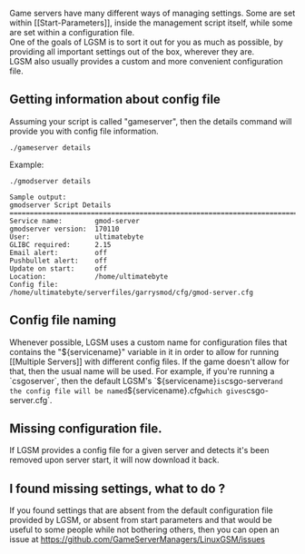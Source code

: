 Game servers have many different ways of managing settings. Some are set within [[Start-Parameters]], inside the management script itself, while some are set within a configuration file.  
One of the goals of LGSM is to sort it out for you as much as possible, by providing all important settings out of the box, wherever they are.  
LGSM also usually provides a custom and more convenient configuration file.

## Getting information about config file

Assuming your script is called "gameserver", then the details command will provide you with config file information.

`./gameserver details`

Example:
````
./gmodserver details

Sample output:
gmodserver Script Details
==================================================================================
Service name:        gmod-server
gmodserver version:  170110
User:                ultimatebyte
GLIBC required:      2.15
Email alert:         off
Pushbullet alert:    off
Update on start:     off
Location:            /home/ultimatebyte
Config file:         /home/ultimatebyte/serverfiles/garrysmod/cfg/gmod-server.cfg
````

## Config file naming

Whenever possible, LGSM uses a custom name for configuration files that contains the "${servicename}" variable in it in order to allow for running [[Multiple Servers]] with different config files. If the game doesn't allow for that, then the usual name will be used. For example, if you're running a `csgoserver`, then the default LGSM's `${servicename}` is `csgo-server` and the config file will be named `${servicename}.cfg` which gives `csgo-server.cfg`.

## Missing configuration file.

If LGSM provides a config file for a given server and detects it's been removed upon server start, it will now download it back.

## I found missing settings, what to do ?

If you found settings that are absent from the default configuration file provided by LGSM, or absent from start parameters and that would be useful to some people while not bothering others, then you can open an issue at https://github.com/GameServerManagers/LinuxGSM/issues